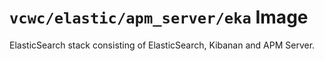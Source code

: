 # `vcwc/elastic/apm_server/eka` Image

ElasticSearch stack consisting of ElasticSearch, Kibanan and APM Server.
